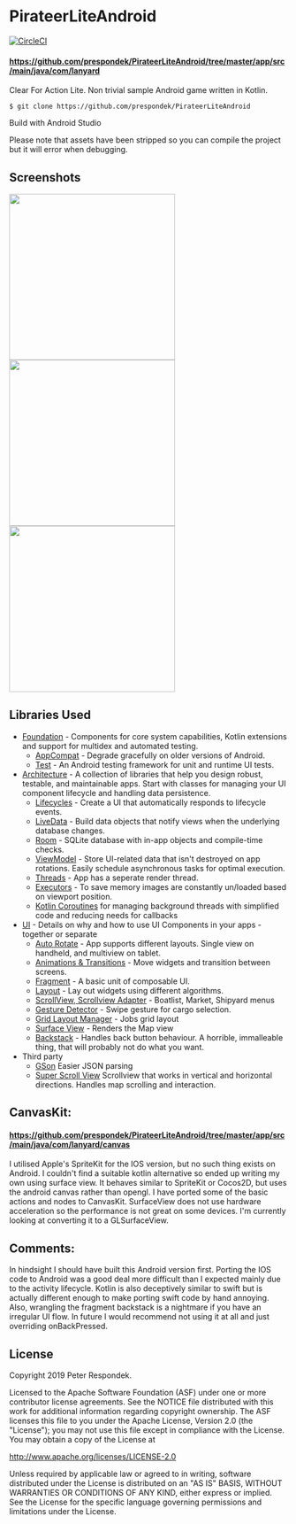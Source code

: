 # PirateerLiteAndroid

[![CircleCI](https://circleci.com/gh/prespondek/PirateerLiteAndroid.svg?style=shield)](https://circleci.com/gh/prespondek/PirateerLiteAndroid)

#### https://github.com/prespondek/PirateerLiteAndroid/tree/master/app/src/main/java/com/lanyard

Clear For Action Lite. Non trivial sample Android game written in Kotlin.

    $ git clone https://github.com/prespondek/PirateerLiteAndroid

Build with Android Studio

Please note that assets have been stripped so you can compile the project but it will error when debugging.

## Screenshots

<img src=https://i.imgur.com/Du6S9CH.png height=300 align=left>
<img src=https://i.imgur.com/9L7kkRf.png height=300 align=left>
<img src=https://i.imgur.com/PabK8xU.png height=300>

## Libraries Used

* [Foundation][0] - Components for core system capabilities, Kotlin extensions and support for
  multidex and automated testing.
  * [AppCompat][1] - Degrade gracefully on older versions of Android.
  * [Test][4] - An Android testing framework for unit and runtime UI tests.
* [Architecture][10] - A collection of libraries that help you design robust, testable, and
  maintainable apps. Start with classes for managing your UI component lifecycle and handling data
  persistence.
  * [Lifecycles][12] - Create a UI that automatically responds to lifecycle events.
  * [LiveData][13] - Build data objects that notify views when the underlying database changes.
  * [Room][16] - SQLite database with in-app objects and compile-time checks.
  * [ViewModel][17] - Store UI-related data that isn't destroyed on app rotations. Easily schedule
     asynchronous tasks for optimal execution.
  * [Threads][38] - App has a seperate render thread.
  * [Executors][43] - To save memory images are constantly un/loaded based on viewport position.
  * [Kotlin Coroutines][91] for managing background threads with simplified code and reducing needs for callbacks
* [UI][30] - Details on why and how to use UI Components in your apps - together or separate
  * [Auto Rotate][34] - App supports different layouts. Single view on handheld, and multiview on tablet. 
  * [Animations & Transitions][31] - Move widgets and transition between screens.
  * [Fragment][34] - A basic unit of composable UI.
  * [Layout][35] - Lay out widgets using different algorithms.
  * [ScrollView, Scrollview Adapter][39] - Boatlist, Market, Shipyard menus
  * [Gesture Detector][40] - Swipe gesture for cargo selection.
  * [Grid Layout Manager][41] - Jobs grid layout
  * [Surface View][42] - Renders the Map view 
  * [Backstack][45] - Handles back button behaviour. A horrible, immalleable thing, that will probably not do what you want.
* Third party
  * [GSon][36] Easier JSON parsing
  * [Super Scroll View][37] Scrollview that works in vertical and horizontal directions. Handles map scrolling and interaction.
  
## CanvasKit:
#### https://github.com/prespondek/PirateerLiteAndroid/tree/master/app/src/main/java/com/lanyard/canvas
I utilised Apple's SpriteKit for the IOS version, but no such thing exists on Android. I couldn't find a suitable kotlin alternative so ended up writing my own using surface view. It behaves similar to SpriteKit or Cocos2D, but uses the android canvas rather than opengl. I have ported some of the basic actions and nodes to CanvasKit. SurfaceView does not use hardware acceleration so the performance is not great on some devices. I'm currently looking at converting it to a GLSurfaceView.
  
## Comments:

In hindsight I should have built this Android version first. Porting the IOS code to Android was a good deal more difficult than I expected mainly due to the activity lifecycle. Kotlin is also deceptively similar to swift but is actually different enough to make porting swift code by hand annoying. Also, wrangling the fragment backstack is a nightmare if you have an irregular UI flow. In future I would recommend not using it at all and just overriding onBackPressed.   

## License

Copyright 2019 Peter Respondek.

Licensed to the Apache Software Foundation (ASF) under one or more contributor license agreements. See the NOTICE file distributed with this work for additional information regarding copyright ownership. The ASF licenses this file to you under the Apache License, Version 2.0 (the "License"); you may not use this file except in compliance with the License. You may obtain a copy of the License at

http://www.apache.org/licenses/LICENSE-2.0

Unless required by applicable law or agreed to in writing, software distributed under the License is distributed on an "AS IS" BASIS, WITHOUT WARRANTIES OR CONDITIONS OF ANY KIND, either express or implied. See the License for the specific language governing permissions and limitations under the License.

[0]: https://developer.android.com/jetpack/components
[1]: https://developer.android.com/topic/libraries/support-library/packages#v7-appcompat
[2]: https://developer.android.com/kotlin/ktx
[4]: https://developer.android.com/training/testing/
[10]: https://developer.android.com/jetpack/arch/
[11]: https://developer.android.com/topic/libraries/data-binding/
[12]: https://developer.android.com/topic/libraries/architecture/lifecycle
[13]: https://developer.android.com/topic/libraries/architecture/livedata
[14]: https://developer.android.com/topic/libraries/architecture/navigation/
[16]: https://developer.android.com/topic/libraries/architecture/room
[17]: https://developer.android.com/topic/libraries/architecture/viewmodel
[18]: https://developer.android.com/topic/libraries/architecture/workmanager
[30]: https://developer.android.com/guide/topics/ui
[31]: https://developer.android.com/training/animation/
[34]: https://developer.android.com/guide/components/fragments
[35]: https://developer.android.com/guide/topics/ui/declaring-layout
[36]: https://sites.google.com/site/gson/Home
[38]: https://developer.android.com/guide/components/processes-and-threads
[37]: https://github.com/huangmb/SuperScrollView
[90]: https://bumptech.github.io/glide/
[91]: https://kotlinlang.org/docs/reference/coroutines-overview.html
[42]: https://www.google.com/url?client=internal-uds-cse&cx=000521750095050289010:zpcpi1ea4s8&q=https://developer.android.com/reference/android/view/SurfaceView&sa=U&ved=2ahUKEwiR1Ie0iarlAhUBN48KHfJwDtIQFjAAegQIBRAB&usg=AOvVaw1xtZEaZcXdkxTKRyLCJf2z
[39]: https://developer.android.com/reference/android/widget/ScrollView
[43]: https://developer.android.com/reference/java/util/concurrent/Executor
[45]: https://developer.android.com/guide/components/activities/tasks-and-back-stack
[40]: https://developer.android.com/training/gestures/detector
[41]: https://developer.android.com/reference/android/widget/GridLayout
